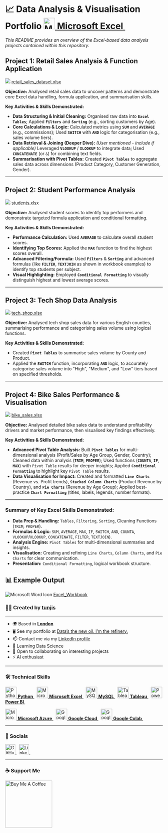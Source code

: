 # 📈 Data Analysis & Visualisation Portfolio <a href="https://www.microsoft.com/en-us/microsoft-365/excel" target="_blank" rel="noreferrer"><img src="https://img.icons8.com/color/24/000000/microsoft-excel-2019--v1.png" width="36" height="36" alt="Microsoft Excel"/> **Microsoft Excel** </a>&nbsp;  

*This README provides an overview of the Excel-based data analysis projects contained within this repository.*

## Project 1: Retail Sales Analysis & Function Application

<img src="https://img.icons8.com/color/24/000000/microsoft-excel-2019--v1.png"/> [retail_sales_dataset.xlsx](https://justit831-my.sharepoint.com/:x:/g/personal/justincracium_bootcamp_justit_co_uk/EW2mJFN6GN5HsUmKJ7xwof8B9vUReVYqlEq2GSOQzoHAkg?e=fupuA3)

**Objective:** Analysed retail sales data to uncover patterns and demonstrate core Excel data handling, formula application, and summarisation skills.

**Key Activities & Skills Demonstrated:**

* **Data Structuring & Initial Cleaning:** Organised raw data into **`Excel Tables`**; Applied **`Filters`** and **`Sorting`** (e.g., sorting customers by Age).
* **Core Calculations & Logic:** Calculated metrics using **`SUM`** and **`AVERAGE`** (e.g., commissions); Used **`SWITCH`** with **`AND`** logic for categorisation (e.g., sales volume tiers).
* **Data Retrieval & Joining (Deeper Dive):** *(User mentioned - include if applicable)* Leveraged **`VLOOKUP`** / **`XLOOKUP`** to integrate data; Used **`CONCATENATE`** (or `&`) for combining text fields.
* **Summarisation with Pivot Tables:** Created **`Pivot Tables`** to aggregate sales data across dimensions (Product Category, Customer Generation, Gender).

---

## Project 2: Student Performance Analysis

<img src="https://img.icons8.com/color/24/000000/microsoft-excel-2019--v1.png"/> [students.xlsx](https://justit831-my.sharepoint.com/:x:/g/personal/justincracium_bootcamp_justit_co_uk/EWGRHqxEdA5HltvKQrbbM7gB6mpESBX70W56DRFfG_Oi-g?e=hrdftL)

**Objective:** Analysed student scores to identify top performers and demonstrate targeted formula application and conditional formatting.

**Key Activities & Skills Demonstrated:**

* **Performance Calculation:** Used **`AVERAGE`** to calculate overall student scores.
* **Identifying Top Scores:** Applied the **`MAX`** function to find the highest scores overall.
* **Advanced Filtering/Formula:** Used **`Filters`** & **`Sorting`** and advanced formulas (like **`FILTER`**, **`TEXTJOIN`** as shown in workbook examples) to identify top students per subject.
* **Visual Highlighting:** Employed **`Conditional Formatting`** to visually distinguish highest and lowest average scores.

---

## Project 3: Tech Shop Data Analysis

<img src="https://img.icons8.com/color/24/000000/microsoft-excel-2019--v1.png"/> [tech_shop.xlsx](https://justit831-my.sharepoint.com/:x:/g/personal/justincracium_bootcamp_justit_co_uk/EQj4X42Ep6NKoZdm-975RN8BhzZ0UW2SKUl47FckdTbrsg?e=ONfsbi)

**Objective:** Analysed tech shop sales data for various English counties, summarising performance and categorising sales volume using logical functions.

**Key Activities & Skills Demonstrated:**

* Created **`Pivot Tables`** to summarise sales volume by County and Product.
* Applied the **`SWITCH`** function, incorporating **`AND`** logic, to accurately categorise sales volume into "High", "Medium", and "Low" tiers based on specified thresholds.

---

## Project 4: Bike Sales Performance & Visualisation

<img src="https://img.icons8.com/color/24/000000/microsoft-excel-2019--v1.png"/> [bike_sales.xlsx](https://justit831-my.sharepoint.com/:x:/g/personal/justincracium_bootcamp_justit_co_uk/Ea9shnOX2U9PjWQRBPGOXAEBVYqYAD8unbfY-DwmdoUdig)

**Objective:** Analysed detailed bike sales data to understand profitability drivers and market performance, then visualised key findings effectively.

**Key Activities & Skills Demonstrated:**

* **Advanced Pivot Table Analysis:** Built **`Pivot Tables`** for multi-dimensional analysis (Profit/Sales by Age Group, Gender, Country); Cleaned data within analysis (**`TRIM`**, **`PROPER`**); Used functions (**`COUNTA`**, **`IF`**, **`MAX`**) with `Pivot Table` results for deeper insights; Applied **`Conditional Formatting`** to highlight key `Pivot Table` results.
* **Data Visualisation for Impact:** Created and formatted **`Line Charts`** (Revenue vs. Profit trends), **`Stacked Column Charts`** (Product Revenue by Country), and **`Pie Charts`** (Revenue by Age Group); Applied best-practice **`Chart Formatting`** (titles, labels, legends, number formats).

---

### Summary of Key Excel Skills Demonstrated:


* **Data Prep & Handling:** `Tables`, `Filtering`, `Sorting`, Cleaning Functions (`TRIM`, `PROPER`).
* **Formulas & Logic:** `SUM`, `AVERAGE`, `MAX`, `IF`, `SWITCH`, `AND`, `COUNTA`, `VLOOKUP`/`XLOOKUP`, `CONCATENATE`, `FILTER`, `TEXTJOIN`).
* **Analysis Engine:** `Pivot Tables` for multi-dimensional summaries and insights.
* **Visualisation:** Creating and refining `Line Charts`, `Column Charts`, and `Pie Charts` for clear communication.
* **Presentation:** `Conditional Formatting`, logical workbook structure.


## 📊 Example Output
<img src="https://img.icons8.com/color/24/000000/microsoft-word-2019--v1.png" alt="Microsoft Word Icon"/> [Excel_Workbook](https://justit831-my.sharepoint.com/:w:/g/personal/justincracium_bootcamp_justit_co_uk/Ed6f6o9TGJ5IsoIPmMorG70BjF_g5-veUx7M6mRLxhTWRA?e=6Lu76l)  


### 🧑‍💻 Created by [tunjis](https://github.com/tunjis) 

-------------

* 🌍  Based in <a href="https://maps.app.goo.gl/hMxhRX5ptQAAkL7NA/" target="_blank">**London**</a>
* 🖥️  See my portfolio at [Data’s the new oil. I’m the refinery.](https://github.com/tunjis?tab=repositories)
* 📫  Contact me via my [LinkedIn profile](https://linkedin.com/in/justincraciun/)
* 🧠  Learning Data Science
* 🤝  Open to collaborating on interesting projects
* ⚡  AI enthusiast

-------------

### 🛠️ Technical Skills
<a href="https://www.python.org/" target="_blank" rel="noreferrer"><img src="https://cdn.jsdelivr.net/gh/devicons/devicon/icons/python/python-original.svg" width="36" height="36" alt="Python"/> **Python** </a>&nbsp;
<a href="https://www.microsoft.com/en-us/microsoft-365/excel" target="_blank" rel="noreferrer"><img src="https://img.icons8.com/color/24/000000/microsoft-excel-2019--v1.png" width="36" height="36" alt="Microsoft Excel"/> **Microsoft Excel** </a>&nbsp;
<a href="https://www.mysql.com/" target="_blank" rel="noreferrer"><img src="https://cdn.jsdelivr.net/gh/devicons/devicon/icons/mysql/mysql-original.svg" width="36" height="36" alt="MySQL"/> **MySQL** </a>&nbsp;
<a href="https://www.tableau.com/" target="_blank" rel="noreferrer"><img src="https://img.icons8.com/color/24/000000/tableau-software.png" width="36" height="36" alt="Tableau"/> **Tableau** </a>&nbsp;
<a href="https://powerbi.microsoft.com/" target="_blank" rel="noreferrer"><img src="https://img.icons8.com/color/24/000000/power-bi.png" width="36" height="36" alt="Power BI"/> **Power BI** </a>&nbsp;  

<a href="https://azure.microsoft.com/" target="_blank" rel="noreferrer"><img src="https://cdn.jsdelivr.net/gh/devicons/devicon/icons/azure/azure-original.svg" width="36" height="36" alt="Microsoft Azure"/> **Microsoft Azure** </a>&nbsp;
<a href="https://cloud.google.com/" target="_blank" rel="noreferrer"><img src="https://cdn.jsdelivr.net/gh/devicons/devicon/icons/googlecloud/googlecloud-original.svg" width="36" height="36" alt="Google Cloud"/> **Google Cloud** </a>&nbsp;
<a href="https://colab.research.google.com/" target="_blank" rel="noreferrer"><img src="https://img.icons8.com/color/48/000000/google-colab.png" width="36" height="36" alt="Google Colab"/> **Google Colab** </a>&nbsp;&nbsp;  

-------------

### 🔁 Socials

<a href="https://www.github.com/tunjis/" target="_blank" rel="noreferrer">
  <picture>
    <source media="(prefers-color-scheme: dark)" srcset="https://raw.githubusercontent.com/danielcranney/readme-generator/main/public/icons/socials/github-dark.svg" />
    <source media="(prefers-color-scheme: light)" srcset="https://raw.githubusercontent.com/danielcranney/readme-generator/main/public/icons/socials/github.svg" />
    <img alt="GitHub Profile" src="https://raw.githubusercontent.com/danielcranney/readme-generator/main/public/icons/socials/github.svg" width="32" height="32" />
  </picture>
</a>&nbsp;
<a href="https://linkedin.com/in/justincraciun/" target="_blank" rel="noreferrer">
  <picture>
    <source media="(prefers-color-scheme: dark)" srcset="https://raw.githubusercontent.com/danielcranney/readme-generator/main/public/icons/socials/linkedin-dark.svg" />
    <source media="(prefers-color-scheme: light)" srcset="https://raw.githubusercontent.com/danielcranney/readme-generator/main/public/icons/socials/linkedin.svg" />
    <img alt="LinkedIn Profile" src="https://raw.githubusercontent.com/danielcranney/readme-generator/main/public/icons/socials/linkedin.svg" width="32" height="32" />
  </picture>
</a>&nbsp;&nbsp;  

-------------

### ☕ Support Me

<a href="https://www.buymeacoffee.com/jstunjisu" target="_blank" rel="noreferrer"><img src="https://cdn.buymeacoffee.com/buttons/v2/default-yellow.png" width="150" alt="Buy Me A Coffee"/></a>&nbsp;&nbsp;


